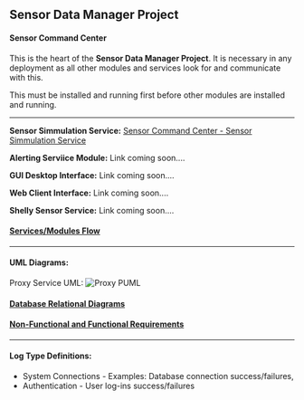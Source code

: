 ## Sensor Data Manager Project
#### Sensor Command Center 

This is the heart of the **Sensor Data Manager Project**. It is necessary in any deployment as all other modules and services look for and communicate with this. 

This must be installed and running first before other modules are installed and running. 


_______________________________________________________________________________________________________________________________________________________________________________________

**Sensor Simmulation Service:** [Sensor Command Center - Sensor Simmulation Service](https://github.com/CharisGrubb/SensorCommandCenter-SensorSimmulation)

**Alerting Serviice Module:** Link coming soon....

**GUI Desktop Interface:** Link coming soon....

**Web Client Interface:** Link coming soon....

**Shelly Sensor Service:** Link coming soon....

#### [Services/Modules Flow](Documentation/Service_Structure.md)

_______________________________________________________________________________________________________________________________________________________________________________________

#### UML Diagrams: 



Proxy Service UML:
![Proxy PUML](http://www.plantuml.com/plantuml/proxy?cache=no&fmt=svg&src=https://raw.githubusercontent.com/CharisGrubb/SensorCommandCenter/refs/heads/main/Documentation/UML/SCC.puml)



#### [Database Relational Diagrams](Documentation/Database_Relational_Diagram.md)

#### [Non-Functional and Functional Requirements](Documentation/Functional_and_Non_Functional_Reqs.md)



_______________________________________________________________________________________________________________________________________________________________________________________


#### Log Type Definitions:

- System Connections - Examples: Database connection success/failures,
- Authentication - User log-ins success/failures